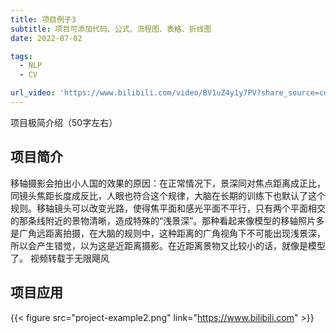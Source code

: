 ```yaml
---
title: 项目例子3
subtitle: 项目可添加代码、公式、流程图、表格、折线图
date: 2022-07-02

tags:
  - NLP
  - CV

url_video: 'https://www.bilibili.com/video/BV1uZ4y1y7PV?share_source=copy_web'
---
```

项目极简介绍（50字左右）

<!--more-->

## 项目简介

移轴摄影会拍出小人国的效果的原因：在正常情况下，景深同对焦点距离成正比，同镜头焦距长度成反比，人眼也符合这个规律，大脑在长期的训练下也默认了这个规则。移轴镜头可以改变光路，使得焦平面和感光平面不平行，只有两个平面相交的那条线附近的景物清晰，造成特殊的“浅景深”。那种看起来像模型的移轴照片多是广角远距离拍摄，在大脑的规则中，这种距离的广角视角下不可能出现浅景深，所以会产生错觉，以为这是近距离摄影。在近距离景物又比较小的话，就像是模型了。
视频转载于无限飓风

## 项目应用

{{< figure src="project-example2.png" link="https://www.bilibili.com" >}}

